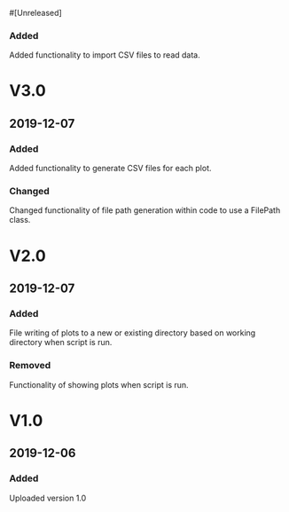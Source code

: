 #[Unreleased]
### Added
Added functionality to import CSV files to read data.

# V3.0
## 2019-12-07
### Added
Added functionality to generate CSV files for each plot.
### Changed
Changed functionality of file path generation within code to use a FilePath class.


# V2.0
## 2019-12-07
### Added
File writing of plots to a new or existing directory based on working directory when script is run.
### Removed
Functionality of showing plots when script is run.


# V1.0
## 2019-12-06
### Added
Uploaded version 1.0
